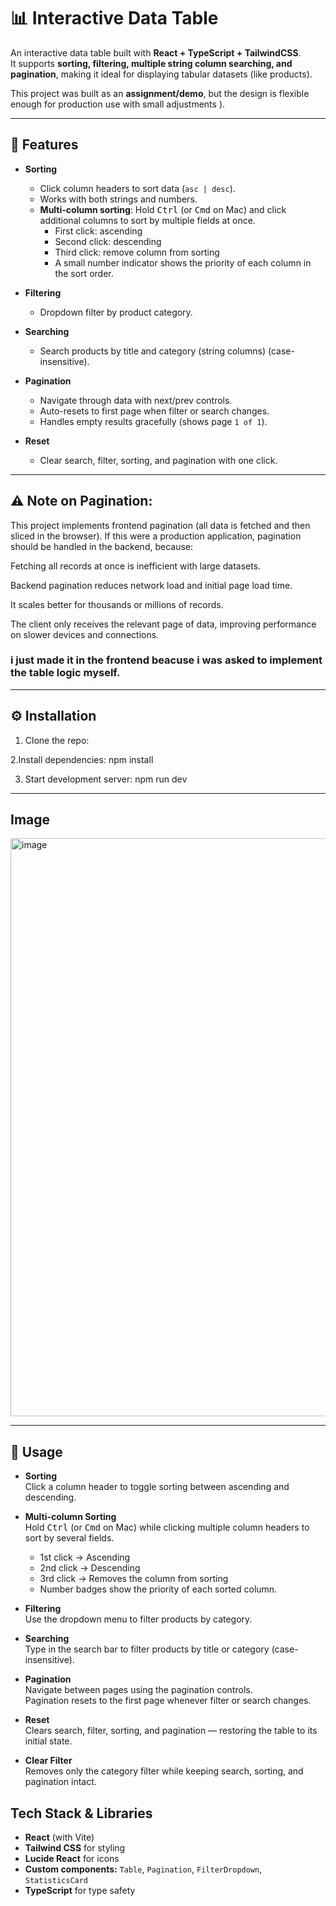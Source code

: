 # 📊 Interactive Data Table

An interactive data table built with **React + TypeScript + TailwindCSS**.  
It supports **sorting, filtering, multiple string column searching, and pagination**, making it ideal for displaying tabular datasets (like products).

This project was built as an **assignment/demo**, but the design is flexible enough for production use with small adjustments ).

---

## 🚀 Features

-   **Sorting**

    -   Click column headers to sort data (`asc | desc`).
    -   Works with both strings and numbers.
    -   **Multi-column sorting**: Hold <kbd>Ctrl</kbd> (or <kbd>Cmd</kbd> on Mac) and click additional columns to sort by multiple fields at once.
        -   First click: ascending
        -   Second click: descending
        -   Third click: remove column from sorting
        -   A small number indicator shows the priority of each column in the sort order.

-   **Filtering**

    -   Dropdown filter by product category.

-   **Searching**

    -   Search products by title and category (string columns) (case-insensitive).

-   **Pagination**

    -   Navigate through data with next/prev controls.
    -   Auto-resets to first page when filter or search changes.
    -   Handles empty results gracefully (shows page `1 of 1`).

-   **Reset**
    -   Clear search, filter, sorting, and pagination with one click.

---

## ⚠️ Note on Pagination:

This project implements frontend pagination (all data is fetched and then sliced in the browser).
If this were a production application, pagination should be handled in the backend, because:

Fetching all records at once is inefficient with large datasets.

Backend pagination reduces network load and initial page load time.

It scales better for thousands or millions of records.

The client only receives the relevant page of data, improving performance on slower devices and connections.

### i just made it in the frontend beacuse i was asked to implement the table logic myself.

---

## ⚙️ Installation

1. Clone the repo:

2.Install dependencies:
npm install

3. Start development server:
   npm run dev

---

## Image

<img width="1920" height="925" alt="image" src="https://github.com/user-attachments/assets/84503ba7-0220-4cb2-ac96-2b9bcf53b8e9" />

---

## 📌 Usage

-   **Sorting**  
    Click a column header to toggle sorting between ascending and descending.

-   **Multi-column Sorting**  
    Hold <kbd>Ctrl</kbd> (or <kbd>Cmd</kbd> on Mac) while clicking multiple column headers to sort by several fields.

    -   1st click → Ascending
    -   2nd click → Descending
    -   3rd click → Removes the column from sorting
    -   Number badges show the priority of each sorted column.

-   **Filtering**  
    Use the dropdown menu to filter products by category.

-   **Searching**  
    Type in the search bar to filter products by title or category (case-insensitive).

-   **Pagination**  
    Navigate between pages using the pagination controls.  
    Pagination resets to the first page whenever filter or search changes.

-   **Reset**  
    Clears search, filter, sorting, and pagination — restoring the table to its initial state.

-   **Clear Filter**  
    Removes only the category filter while keeping search, sorting, and pagination intact.

## Tech Stack & Libraries

-   **React** (with Vite)
-   **Tailwind CSS** for styling
-   **Lucide React** for icons
-   **Custom components:** `Table`, `Pagination`, `FilterDropdown`, `StatisticsCard`
-   **TypeScript** for type safety

